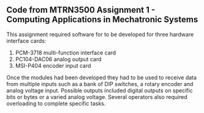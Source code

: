 ## Code from MTRN3500 Assignment 1 - Computing Applications in Mechatronic Systems

This assignment required software for to be developed for three hardware interface cards:
1. PCM-3718 multi-function interface card
2. PC104-DAC06 analog output card
3. MSI-P404 encoder input card

Once the modules had been developed they had to be used to receive data from multiple inputs such as a bank of DIP switches, a rotary encoder and analog voltage input. Possible outputs included digital outputs on specific bits or bytes or a varied analog voltage. Several operators also required overloading to complete specific tasks.
